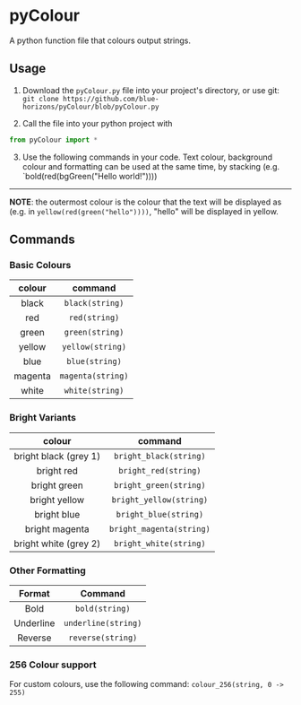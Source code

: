 # pyColour

A python function file that colours output strings.

## **Usage**

1. Download the  `pyColour.py`  file into your project's directory, or use git:  `git clone https://github.com/blue-horizons/pyColour/blob/pyColour.py`

2. Call the file into your python project with

```python
from pyColour import *
```

3. Use the following commands in your code.
    Text colour, background colour and formatting can be used at the same time, by stacking (e.g. `bold(red(bgGreen("Hello world!"))))
---
**NOTE**: the outermost colour is the colour that the text will be displayed as (e.g. in `yellow(red(green("hello"))))`, "hello" will be displayed in yellow.

## **Commands**


### **Basic Colours**
**colour**|**command**
:-----:|:-----:
black|`black(string)`
red|`red(string)`
green|`green(string)`
yellow|`yellow(string)`
blue|`blue(string)`
magenta|`magenta(string)`
white|`white(string)`



### **Bright Variants**
**colour**|**command**
:-----:|:-----:
bright black (grey 1)|`bright_black(string)`
bright red|`bright_red(string)`
bright green|`bright_green(string)`
bright yellow|`bright_yellow(string)`
bright blue|`bright_blue(string)`
bright magenta|`bright_magenta(string)`
bright white (grey 2)|`bright_white(string)`



### **Other Formatting**
**Format**|**Command**
:-----:|:-----:
Bold|`bold(string)`
Underline|`underline(string)`
Reverse|`reverse(string)`



### **256 Colour support**

For custom colours, use the following command:
`colour_256(string, 0 -> 255)`




